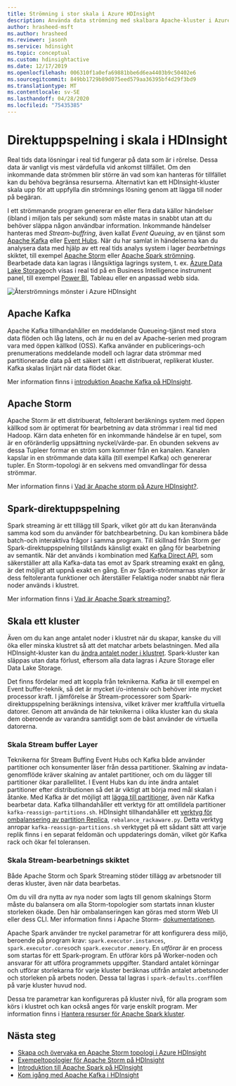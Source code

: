 ```yaml
---
title: Strömning i stor skala i Azure HDInsight
description: Använda data strömning med skalbara Apache-kluster i Azure HDInsight.
author: hrasheed-msft
ms.author: hrasheed
ms.reviewer: jasonh
ms.service: hdinsight
ms.topic: conceptual
ms.custom: hdinsightactive
ms.date: 12/17/2019
ms.openlocfilehash: 006310f1a0efa69881bbe6d6ea4403b9c50402e6
ms.sourcegitcommit: 849bb1729b89d075eed579aa36395bf4d29f3bd9
ms.translationtype: MT
ms.contentlocale: sv-SE
ms.lasthandoff: 04/28/2020
ms.locfileid: "75435385"
---
```

# <a name="streaming-at-scale-in-hdinsight"></a>Direktuppspelning i skala i HDInsight

Real tids data lösningar i real tid fungerar på data som är i rörelse. Dessa data är vanligt vis mest värdefulla vid ankomst tillfället. Om den inkommande data strömmen blir större än vad som kan hanteras för tillfället kan du behöva begränsa resurserna. Alternativt kan ett HDInsight-kluster skala upp för att uppfylla din strömnings lösning genom att lägga till noder på begäran.

I ett strömmande program genererar en eller flera data källor händelser (ibland i miljon tals per sekund) som måste matas in snabbt utan att du behöver släppa någon användbar information. Inkommande händelser hanteras med *Stream-buffring*, även kallat *Event Queuing*, av en tjänst som [Apache Kafka](kafka/apache-kafka-introduction.md) eller [Event Hubs](https://azure.microsoft.com/services/event-hubs/). När du har samlat in händelserna kan du analysera data med hjälp av ett real tids analys system i lager *bearbetnings* skiktet, till exempel [Apache Storm](storm/apache-storm-overview.md) eller [Apache Spark strömning](spark/apache-spark-streaming-overview.md). Bearbetade data kan lagras i långsiktiga lagrings system, t. ex. [Azure Data Lake Storage](https://azure.microsoft.com/services/storage/data-lake-storage/)och visas i real tid på en Business Intelligence instrument panel, till exempel [Power BI](https://powerbi.microsoft.com), Tableau eller en anpassad webb sida.

![Återströmnings mönster i Azure HDInsight](./media/hdinsight-streaming-at-scale-overview/HDInsight-streaming-patterns.png)

## <a name="apache-kafka"></a>Apache Kafka

Apache Kafka tillhandahåller en meddelande Queueing-tjänst med stora data flöden och låg latens, och är nu en del av Apache-serien med program vara med öppen källkod (OSS). Kafka använder en publicerings-och prenumerations meddelande modell och lagrar data strömmar med partitionerade data på ett säkert sätt i ett distribuerat, replikerat kluster. Kafka skalas linjärt när data flödet ökar.

Mer information finns i [introduktion Apache Kafka på HDInsight](kafka/apache-kafka-introduction.md).

## <a name="apache-storm"></a>Apache Storm

Apache Storm är ett distribuerat, feltolerant beräknings system med öppen källkod som är optimerat för bearbetning av data strömmar i real tid med Hadoop. Kärn data enheten för en inkommande händelse är en tupel, som är en oföränderlig uppsättning nyckel/värde-par. En obunden sekvens av dessa Tupleer formar en ström som kommer från en kanalen. Kanalen kapslar in en strömmande data källa (till exempel Kafka) och genererar tupler. En Storm-topologi är en sekvens med omvandlingar för dessa strömmar.

Mer information finns i [Vad är Apache storm på Azure HDInsight?](storm/apache-storm-overview.md).

## <a name="spark-streaming"></a>Spark-direktuppspelning

Spark streaming är ett tillägg till Spark, vilket gör att du kan återanvända samma kod som du använder för batchbearbetning. Du kan kombinera både batch-och interaktiva frågor i samma program. Till skillnad från Storm ger Spark-direktuppspelning tillstånds känsligt exakt en gång för bearbetning av semantik. När det används i kombination med [Kafka Direct API](https://spark.apache.org/docs/latest/streaming-kafka-integration.html), som säkerställer att alla Kafka-data tas emot av Spark streaming exakt en gång, är det möjligt att uppnå exakt en gång. En av Spark-strömmarnas styrkor är dess feltoleranta funktioner och återställer Felaktiga noder snabbt när flera noder används i klustret.

Mer information finns i [Vad är Apache Spark streaming?](hdinsight-spark-streaming-overview.md).

## <a name="scaling-a-cluster"></a>Skala ett kluster

Även om du kan ange antalet noder i klustret när du skapar, kanske du vill öka eller minska klustret så att det matchar arbets belastningen. Med alla HDInsight-kluster kan du [ändra antalet noder i klustret](hdinsight-administer-use-portal-linux.md#scale-clusters). Spark-kluster kan släppas utan data förlust, eftersom alla data lagras i Azure Storage eller Data Lake Storage.

Det finns fördelar med att koppla från teknikerna. Kafka är till exempel en Event buffer-teknik, så det är mycket i/o-intensiv och behöver inte mycket processor kraft. I jämförelse är Stream-processorer som Spark-direktuppspelning beräknings intensiva, vilket kräver mer kraftfulla virtuella datorer. Genom att använda de här teknikerna i olika kluster kan du skala dem oberoende av varandra samtidigt som de bäst använder de virtuella datorerna.

### <a name="scale-the-stream-buffering-layer"></a>Skala Stream buffer Layer

Teknikerna för Stream Buffing Event Hubs och Kafka både använder partitioner och konsumenter läser från dessa partitioner. Skalning av indata-genomflöde kräver skalning av antalet partitioner, och om du lägger till partitioner ökar parallellitet. I Event Hubs kan du inte ändra antalet partitioner efter distributionen så det är viktigt att börja med mål skalan i åtanke. Med Kafka är det möjligt att [lägga till partitioner](https://kafka.apache.org/documentation.html#basic_ops_cluster_expansion), även när Kafka bearbetar data. Kafka tillhandahåller ett verktyg för att omtilldela partitioner `kafka-reassign-partitions.sh`. HDInsight tillhandahåller ett [verktyg för ombalansering av partition Replica](https://github.com/hdinsight/hdinsight-kafka-tools), `rebalance_rackaware.py`. Detta verktyg anropar `kafka-reassign-partitions.sh` verktyget på ett sådant sätt att varje replik finns i en separat feldomän och uppdaterings domän, vilket gör Kafka rack och ökar fel toleransen.

### <a name="scale-the-stream-processing-layer"></a>Skala Stream-bearbetnings skiktet

Både Apache Storm och Spark Streaming stöder tillägg av arbetsnoder till deras kluster, även när data bearbetas.

Om du vill dra nytta av nya noder som lagts till genom skalnings Storm måste du balansera om alla Storm-topologier som startats innan kluster storleken ökade. Den här ombalanseringen kan göras med storm Web UI eller dess CLI. Mer information finns i Apache Storm- [dokumentationen](https://storm.apache.org/documentation/Understanding-the-parallelism-of-a-Storm-topology.html).

Apache Spark använder tre nyckel parametrar för att konfigurera dess miljö, beroende på program krav: `spark.executor.instances`, `spark.executor.cores`och `spark.executor.memory`. En *utförar* är en process som startas för ett Spark-program. En utförar körs på Worker-noden och ansvarar för att utföra programmets uppgifter. Standard antalet körningar och utförar storlekarna för varje kluster beräknas utifrån antalet arbetsnoder och storleken på arbets noden. Dessa tal lagras i `spark-defaults.conf`filen på varje kluster huvud nod.

Dessa tre parametrar kan konfigureras på kluster nivå, för alla program som körs i klustret och kan också anges för varje enskilt program. Mer information finns i [Hantera resurser för Apache Spark kluster](spark/apache-spark-resource-manager.md).

## <a name="next-steps"></a>Nästa steg

* [Skapa och övervaka en Apache Storm topologi i Azure HDInsight](storm/apache-storm-quickstart.md)
* [Exempeltopologier för Apache Storm på HDInsight](storm/apache-storm-example-topology.md)
* [Introduktion till Apache Spark på HDInsight](spark/apache-spark-overview.md)
* [Kom igång med Apache Kafka i HDInsight](kafka/apache-kafka-get-started.md)
